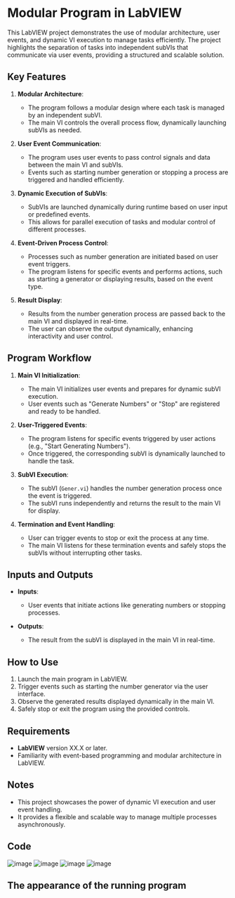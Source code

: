 # Modular Program in LabVIEW

This LabVIEW project demonstrates the use of modular architecture, user events, and dynamic VI execution to manage tasks efficiently. The project highlights the separation of tasks into independent subVIs that communicate via user events, providing a structured and scalable solution.

## Key Features

1. **Modular Architecture**:
   - The program follows a modular design where each task is managed by an independent subVI.
   - The main VI controls the overall process flow, dynamically launching subVIs as needed.

2. **User Event Communication**:
   - The program uses user events to pass control signals and data between the main VI and subVIs.
   - Events such as starting number generation or stopping a process are triggered and handled efficiently.

3. **Dynamic Execution of SubVIs**:
   - SubVIs are launched dynamically during runtime based on user input or predefined events.
   - This allows for parallel execution of tasks and modular control of different processes.

4. **Event-Driven Process Control**:
   - Processes such as number generation are initiated based on user event triggers.
   - The program listens for specific events and performs actions, such as starting a generator or displaying results, based on the event type.

5. **Result Display**:
   - Results from the number generation process are passed back to the main VI and displayed in real-time.
   - The user can observe the output dynamically, enhancing interactivity and user control.

## Program Workflow

1. **Main VI Initialization**:
   - The main VI initializes user events and prepares for dynamic subVI execution.
   - User events such as "Generate Numbers" or "Stop" are registered and ready to be handled.

2. **User-Triggered Events**:
   - The program listens for specific events triggered by user actions (e.g., "Start Generating Numbers").
   - Once triggered, the corresponding subVI is dynamically launched to handle the task.

3. **SubVI Execution**:
   - The subVI (`Gener.vi`) handles the number generation process once the event is triggered.
   - The subVI runs independently and returns the result to the main VI for display.

4. **Termination and Event Handling**:
   - User can trigger events to stop or exit the process at any time.
   - The main VI listens for these termination events and safely stops the subVIs without interrupting other tasks.

## Inputs and Outputs

- **Inputs**:
  - User events that initiate actions like generating numbers or stopping processes.

- **Outputs**:
  - The result from the subVI is displayed in the main VI in real-time.

## How to Use

1. Launch the main program in LabVIEW.
2. Trigger events such as starting the number generator via the user interface.
3. Observe the generated results displayed dynamically in the main VI.
4. Safely stop or exit the program using the provided controls.

## Requirements

- **LabVIEW** version XX.X or later.
- Familiarity with event-based programming and modular architecture in LabVIEW.

## Notes

- This project showcases the power of dynamic VI execution and user event handling.
- It provides a flexible and scalable way to manage multiple processes asynchronously.

## Code
![image](https://github.com/user-attachments/assets/a1510f7b-4fe3-45af-96a0-e1627889d425)
![image](https://github.com/user-attachments/assets/18b3e920-a800-43f8-8db2-08a86c9fc8c4)
![image](https://github.com/user-attachments/assets/4ab85652-1bc4-432d-b29a-1e48880a3db0)
![image](https://github.com/user-attachments/assets/418207f2-74c8-4ab7-85e4-9a25341eda68)

## The appearance of the running program


